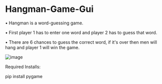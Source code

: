 # Hangman-Game-Gui

• Hangman is a word-guessing game.

• First player 1 has to enter one word and player 2 has to guess that word. 

• There are 6 chances to guess the correct word, if it's over then men will hang and player 1 will win the game.

![image](https://user-images.githubusercontent.com/74224775/184603219-293cdf5e-0bc5-444d-95cb-ee5e1d468334.png)

Required Installs:

pip install pygame
